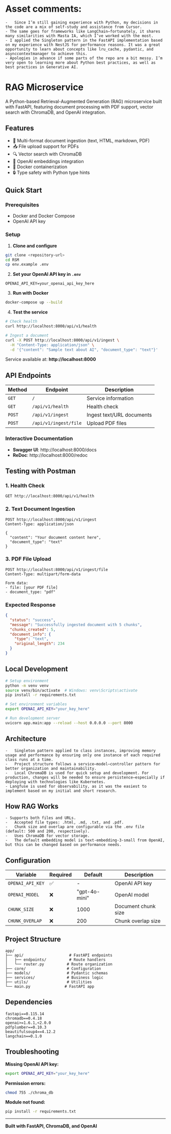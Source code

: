 # Asset comments:
	-	Since I’m still gaining experience with Python, my decisions in the code are a mix of self-study and assistance from Cursor.
	- The same goes for frameworks like LangChain—fortunately, it shares many similarities with Masta IA, which I’ve worked with the most.
	- I applied the Singleton pattern in the FastAPI implementation based on my experience with NestJS for performance reasons. It was a great opportunity to learn about concepts like lru_cache, pydantic, and asynccontextmanager to achieve this.
	- Apologies in advance if some parts of the repo are a bit messy. I’m very open to learning more about Python best practices, as well as best practices in Generative AI.


# RAG Microservice

A Python-based Retrieval-Augmented Generation (RAG) microservice built with FastAPI, featuring document processing with PDF support, vector search with ChromaDB, and OpenAI integration.

## Features

- 📄 Multi-format document ingestion (text, HTML, markdown, PDF)
- 📤 File upload support for PDFs
- 🔍 Vector search with ChromaDB
- 🧠 OpenAI embeddings integration
- 🐳 Docker containerization
- 🔒 Type safety with Python type hints

## Quick Start

### Prerequisites
- Docker and Docker Compose
- OpenAI API key

### Setup

1. **Clone and configure**
```bash
git clone <repository-url>
cd RSM
cp env.example .env
```

2. **Set your OpenAI API key in `.env`**
```env
OPENAI_API_KEY=your_openai_api_key_here
```

3. **Run with Docker**
```bash
docker-compose up --build
```

4. **Test the service**
```bash
# Check health
curl http://localhost:8000/api/v1/health

# Ingest a document
curl -X POST http://localhost:8000/api/v1/ingest \
  -H "Content-Type: application/json" \
  -d '{"content": "Sample text about AI", "document_type": "text"}'
```

Service available at: **http://localhost:8000**

## API Endpoints

| Method | Endpoint | Description |
|--------|----------|-------------|
| `GET` | `/` | Service information |
| `GET` | `/api/v1/health` | Health check |
| `POST` | `/api/v1/ingest` | Ingest text/URL documents |
| `POST` | `/api/v1/ingest/file` | Upload PDF files |

### Interactive Documentation
- **Swagger UI**: http://localhost:8000/docs
- **ReDoc**: http://localhost:8000/redoc

## Testing with Postman

### 1. Health Check
```
GET http://localhost:8000/api/v1/health
```

### 2. Text Document Ingestion
```
POST http://localhost:8000/api/v1/ingest
Content-Type: application/json

{
  "content": "Your document content here",
  "document_type": "text"
}
```

### 3. PDF File Upload
```
POST http://localhost:8000/api/v1/ingest/file
Content-Type: multipart/form-data

Form data:
- file: [your PDF file]
- document_type: "pdf"
```

### Expected Response
```json
{
  "status": "success",
  "message": "Successfully ingested document with 5 chunks",
  "chunks_created": 5,
  "document_info": {
    "type": "text",
    "original_length": 234
  }
}
```

## Local Development

```bash
# Setup environment
python -m venv venv
source venv/bin/activate  # Windows: venv\Scripts\activate
pip install -r requirements.txt

# Set environment variables
export OPENAI_API_KEY="your_key_here"

# Run development server
uvicorn app.main:app --reload --host 0.0.0.0 --port 8000
```

## Architecture

	-	Singleton pattern applied to class instances, improving memory usage and performance by ensuring only one instance of each required class runs at a time.
	-	Project structure follows a service–model–controller pattern for better organization and maintainability.
	-	Local ChromaDB is used for quick setup and development. For production, changes will be needed to ensure persistence—especially if deploying with technologies like Kubernetes.
	- Langfuse is used for observability, as it was the easiest to implement based on my initial and short research.

## How RAG Works

	- Supports both files and URLs.
	-	Accepted file types: .html, .md, .txt, and .pdf.
	-	Chunk size and overlap are configurable via the .env file (default: 500 and 200, respectively).
	-	Uses ChromaDB for vector storage.
	-	The default embedding model is text-embedding-3-small from OpenAI, but this can be changed based on performance needs.

## Configuration

| Variable | Required | Default | Description |
|----------|----------|---------|-------------|
| `OPENAI_API_KEY` | ✅ | - | OpenAI API key |
| `OPENAI_MODEL` | ❌ | "gpt-4o-mini" | OpenAI model |
| `CHUNK_SIZE` | ❌ | 1000 | Document chunk size |
| `CHUNK_OVERLAP` | ❌ | 200 | Chunk overlap size |

## Project Structure

```
app/
├── api/                    # FastAPI endpoints
│   ├── endpoints/          # Route handlers
│   └── router.py          # Route organization
├── core/                  # Configuration
├── models/                # Pydantic schemas
├── services/              # Business logic
├── utils/                 # Utilities
└── main.py               # FastAPI app
```

## Dependencies

```
fastapi==0.115.14
chromadb==0.4.18
openai>=1.6.1,<2.0.0
pdfplumber==0.10.3
beautifulsoup4==4.12.2
langchain==0.1.0
```

## Troubleshooting

**Missing OpenAI API key:**
```bash
export OPENAI_API_KEY="your_key_here"
```

**Permission errors:**
```bash
chmod 755 ./chroma_db
```

**Module not found:**
```bash
pip install -r requirements.txt
```

---

**Built with FastAPI, ChromaDB, and OpenAI**
